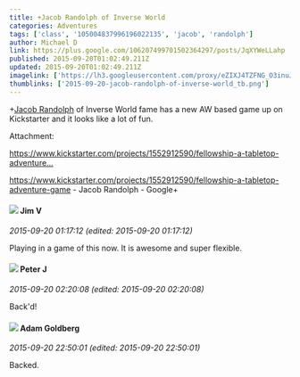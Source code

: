 ```yaml
---
title: +Jacob Randolph of Inverse World
categories: Adventures
tags: ['class', '105004837996196022135', 'jacob', 'randolph']
author: Michael D
link: https://plus.google.com/106207499701502364297/posts/JqXYWeLLahp
published: 2015-09-20T01:02:49.211Z
updated: 2015-09-20T01:02:49.211Z
imagelink: ['https://lh3.googleusercontent.com/proxy/eZIXJ4TZFNG_O3inuJ1YgSml4PRdOg950d3rxD5Jj19MYJO-sxxDRPF7Y6r6am8b841mtcI26Jm2vxgHgUHJ0OPpBJvx-Zgzh7CfhAWrlD7BGd-Q1tYGuvLbB6TES6Psl0qUY9lko63KDgBNAdNbZInhqRWJ6F2NNNE5gFnGVMCt-4ZE7Vpsinj62QwbbLw96HpWigDfCtuSGHBaRTYW28E38s_8fA=w506-h379']
thumblinks: ['2015-09-20-jacob-randolph-of-inverse-world_tb.png']
---
```


<span class="proflinkWrapper"><span class="proflinkPrefix">+</span><a class="proflink" href="https://plus.google.com/105004837996196022135" oid="105004837996196022135">Jacob Randolph</a></span> of Inverse World fame has a new AW based game up on Kickstarter and it looks like a lot of fun.


Attachment:

<a href='https://plus.google.com/105004837996196022135/posts/eCzkFB7v5Az'>https://www.kickstarter.com/projects/1552912590/fellowship-a-tabletop-adventure…</a>


https://www.kickstarter.com/projects/1552912590/fellowship-a-tabletop-adventure-game﻿  -  Jacob Randolph - Google+
<div id='comment z13ps3so5oeyhtofe224h1zi3xyatxvbw04'>
  <h4><img src='{{site.baseurl}}//images/avatars/115960798010335943593_photo.jpg'> Jim V</h4>
      <p><cite>2015-09-20 01:17:12 (edited: 2015-09-20 01:17:12)</cite></p>
        <p>Playing in a game of this now. It is awesome and super flexible.</p>
</div>
        

<div id='comment z13ps3so5oeyhtofe224h1zi3xyatxvbw04'>
  <h4><img src='{{site.baseurl}}//images/avatars/113692337653837882568_photo.jpg'> Peter J</h4>
      <p><cite>2015-09-20 02:20:08 (edited: 2015-09-20 02:20:08)</cite></p>
        <p>Back&#39;d!</p>
</div>
        

<div id='comment z13ps3so5oeyhtofe224h1zi3xyatxvbw04'>
  <h4><img src='{{site.baseurl}}//images/avatars/103338054187217183319_photo.jpg'> Adam Goldberg</h4>
      <p><cite>2015-09-20 22:50:01 (edited: 2015-09-20 22:50:01)</cite></p>
        <p>Backed.</p>
</div>
        